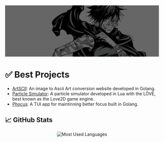 ![banner](https://github.com/4ster-light/4ster-light/blob/main/banner.jpeg)

# ✅ Best Projects
- [ArtSCII](https://github.com/4ster-light/ascii-converter): An image to Ascii Art conversion website developed in Golang.
- [Particle Simulator](https://github.com/4ster-light/particle-simulator): A particle simulator developed in Lua with the LÖVE, best known as the Love2D game engine.
- [Phocus](https://github.com/4ster-light/phocus): A TUI app for maintinning better focus built in Golang.

## 📈 GitHub Stats
<div align="center">
    <img src="https://github-readme-stats.vercel.app/api/top-langs/?username=4ster-light&layout=compact&card_width=500&hide_border=true&theme=dark" alt="Most Used Languages" />
</div>
